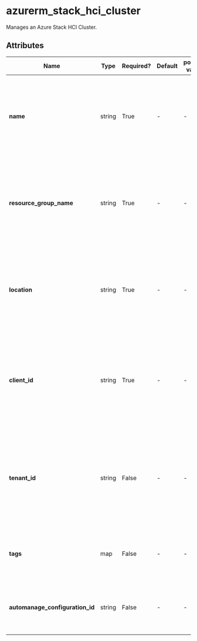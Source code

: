 # azurerm_stack_hci_cluster

Manages an Azure Stack HCI Cluster.

## Attributes

| Name | Type | Required? | Default  | possible values | Description |
| ---- | ---- | --------- | -------- | ----------- | ----------- |
| **name** | string | True | -  |  -  | The name which should be used for this Azure Stack HCI Cluster. Changing this forces a new resource to be created. | 
| **resource_group_name** | string | True | -  |  -  | The name of the Resource Group where the Azure Stack HCI Cluster should exist. Changing this forces a new resource to be created. | 
| **location** | string | True | -  |  -  | The Azure Region where the Azure Stack HCI Cluster should exist. Changing this forces a new resource to be created. | 
| **client_id** | string | True | -  |  -  | The Client ID of the Azure Active Directory which is used by the Azure Stack HCI Cluster. Changing this forces a new resource to be created. | 
| **tenant_id** | string | False | -  |  -  | The Tenant ID of the Azure Active Directory which is used by the Azure Stack HCI Cluster. Changing this forces a new resource to be created. | 
| **tags** | map | False | -  |  -  | A mapping of tags which should be assigned to the Azure Stack HCI Cluster. | 
| **automanage_configuration_id** | string | False | -  |  -  | The ID of the Automanage Configuration assigned to the Azure Stack HCI Cluster. | 

